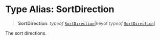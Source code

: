 # Type Alias: SortDirection

> **SortDirection**: *typeof* [`SortDirection`](../variables/SortDirection.md)\[keyof *typeof* [`SortDirection`](../variables/SortDirection.md)\]

The sort directions.
